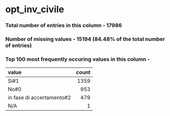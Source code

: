 
# opt_inv_civile

### Total number of entries in this column - 17986

### Number of missing values - 15194 (84.48% of the total number of entries)

### Top 100 most frequently occuring values in this column -

| value                     |   count |
|:--------------------------|--------:|
| Si#1                      |    1359 |
| No#0                      |     953 |
| in fase di accertamento#2 |     479 |
| N/A                       |       1 |
